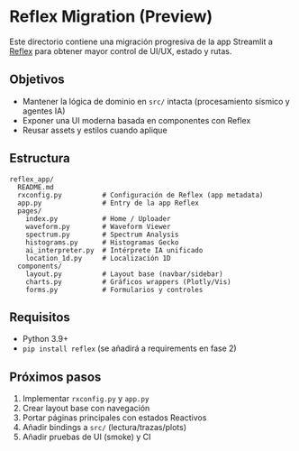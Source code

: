 # Reflex Migration (Preview)

Este directorio contiene una migración progresiva de la app Streamlit a [Reflex](https://reflex.dev) para obtener mayor control de UI/UX, estado y rutas.

## Objetivos
- Mantener la lógica de dominio en `src/` intacta (procesamiento sísmico y agentes IA)
- Exponer una UI moderna basada en componentes con Reflex
- Reusar assets y estilos cuando aplique

## Estructura
```
reflex_app/
  README.md
  rxconfig.py          # Configuración de Reflex (app metadata)
  app.py               # Entry de la app Reflex
  pages/
    index.py           # Home / Uploader
    waveform.py        # Waveform Viewer
    spectrum.py        # Spectrum Analysis
    histograms.py      # Histogramas Gecko
    ai_interpreter.py  # Intérprete IA unificado
    location_1d.py     # Localización 1D
  components/
    layout.py          # Layout base (navbar/sidebar)
    charts.py          # Gráficos wrappers (Plotly/Vis)
    forms.py           # Formularios y controles
```

## Requisitos
- Python 3.9+
- `pip install reflex` (se añadirá a requirements en fase 2)

## Próximos pasos
1. Implementar `rxconfig.py` y `app.py`
2. Crear layout base con navegación
3. Portar páginas principales con estados Reactivos
4. Añadir bindings a `src/` (lectura/trazas/plots)
5. Añadir pruebas de UI (smoke) y CI

